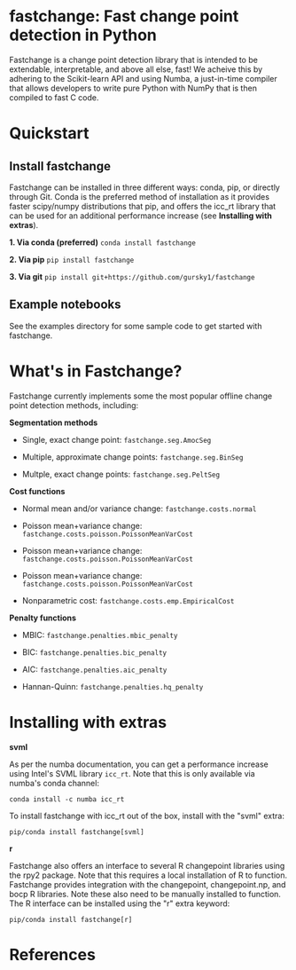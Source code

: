 # fastchange: Fast change point detection in Python

Fastchange is a change point detection library that is intended to be extendable, interpretable, and above all else, fast! We acheive this by adhering to the Scikit-learn API and using Numba, a just-in-time compiler that allows developers to write pure Python with NumPy that is then compiled to fast C code. 

# Quickstart

## Install fastchange

Fastchange can be installed in three different ways: conda, pip, or directly through Git. Conda is the preferred method of installation as it provides faster scipy/numpy distributions that pip, and offers the icc_rt library that can be used for an additional performance increase (see **Installing with extras**).

**1. Via conda (preferred)**
`conda install fastchange`

**2. Via pip**
`pip install fastchange`

**3. Via git**
`pip install git+https://github.com/gursky1/fastchange`

## Example notebooks

See the examples directory for some sample code to get started with fastchange.

# What's in Fastchange?

Fastchange currently implements some the most popular offline change point detection methods, including:

**Segmentation methods**

- Single, exact change point: `fastchange.seg.AmocSeg`

- Multiple, approximate change points: `fastchange.seg.BinSeg`

- Multple, exact change points: `fastchange.seg.PeltSeg`

**Cost functions**

- Normal mean and/or variance change: `fastchange.costs.normal`

- Poisson mean+variance change: `fastchange.costs.poisson.PoissonMeanVarCost`

- Poisson mean+variance change: `fastchange.costs.poisson.PoissonMeanVarCost`

- Poisson mean+variance change: `fastchange.costs.poisson.PoissonMeanVarCost`

- Nonparametric cost: `fastchange.costs.emp.EmpiricalCost`

**Penalty functions**

- MBIC: `fastchange.penalties.mbic_penalty`

- BIC: `fastchange.penalties.bic_penalty`

- AIC: `fastchange.penalties.aic_penalty`

- Hannan-Quinn: `fastchange.penalties.hq_penalty`

# Installing with extras

**svml**

As per the numba documentation, you can get a performance increase using Intel's SVML library `icc_rt`.  Note that this is only available via numba's conda channel:

`conda install -c numba icc_rt`

To install fastchange with icc_rt out of the box, install with the "svml" extra:

`pip/conda install fastchange[svml]`

**r**

Fastchange also offers an interface to several R changepoint libraries using the rpy2 package. Note that this requires a local installation of R to function. Fastchange provides integration with the changepoint, changepoint.np, and bocp R libraries. Note these also need to be manually installed to function. The R interface can be installed using the "r" extra keyword:

`pip/conda install fastchange[r]`

# References